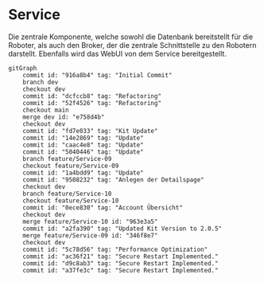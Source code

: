 # Service

Die zentrale Komponente, welche sowohl die Datenbank bereitstellt für die Roboter, als auch den Broker,
der die zentrale Schnittstelle zu den Robotern darstellt. Ebenfalls wird das WebUI von dem Service bereitgestellt.


````mermaid
gitGraph
    commit id: "916a8b4" tag: "Initial Commit"
    branch dev
    checkout dev
    commit id: "dcfccb8" tag: "Refactoring"
    commit id: "52f4526" tag: "Refactoring"
    checkout main
    merge dev id: "e758d4b"
    checkout dev
    commit id: "fd7e033" tag: "Kit Update"
    commit id: "14e2869" tag: "Update"
    commit id: "caac4e8" tag: "Update"
    commit id: "5040446" tag: "Update"
    branch feature/Service-09
    checkout feature/Service-09
    commit id: "1a4bdd9" tag: "Update"
    commit id: "9508232" tag: "Anlegen der Detailspage"
    checkout dev
    branch feature/Service-10
    checkout feature/Service-10
    commit id: "0ece830" tag: "Account Übersicht"
    checkout dev
    merge feature/Service-10 id: "963e3a5"
    commit id: "a2fa390" tag: "Updated Kit Version to 2.0.5"
    merge feature/Service-09 id: "346f8e7"
    checkout dev
    commit id: "5c78d56" tag: "Performance Optimization"
    commit id: "ac36f21" tag: "Secure Restart Implemented."
    commit id: "d9c8ab3" tag: "Secure Restart Implemented."
    commit id: "a37fe3c" tag: "Secure Restart Implemented."

````



